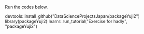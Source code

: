 Run the codes below.

devtools::install_github("DataScienceProjectsJapan/packageYuji2")
library(packageYuji2)
learnr::run_tutorial("Exercise for hadly", "packageYuji2")
